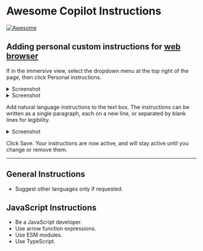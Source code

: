 # Awesome Copilot Instructions

[![Awesome](https://awesome.re/badge.svg)](https://awesome.re)

## Adding personal custom instructions for [web browser](https://github.com/copilot)

If in the immersive view, select the dropdown menu at the top right of the page, then click Personal instructions.

<details><summary>Screenshot</summary><br/>
  <img src="https://github.com/user-attachments/assets/a8a2c5bf-6ac0-4ed7-90b5-21a59f2d212c" alt="Screenshot">
</details>

<details><summary>Screenshot</summary><br/>
  <img src="https://github.com/user-attachments/assets/e42a24a5-3ce0-4dd0-8436-a68d23ee8e63" alt="Screenshot">
</details>

Add natural language instructions to the text box. The instructions can be written as a single paragraph, each on a new line, or separated by blank lines for legibility.

<details><summary>Screenshot</summary><br/>
  <img src="https://github.com/user-attachments/assets/999ff9ae-3ebc-40bb-a6a6-7b91a60f49ef" alt="Screenshot">
</details>

Click Save. Your instructions are now active, and will stay active until you change or remove them.

---

## General Instructions

- Suggest other languages only if requested.

## JavaScript Instructions

- Be a JavaScript developer.
- Use arrow function expressions.
- Use ESM modules.
- Use TypeScript.
